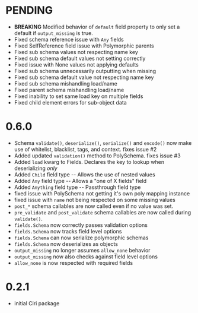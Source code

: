 # PENDING

  * **BREAKING** Modified behavior of `default` field property
    to only set a default if `output_missing` is true.
  * Fixed schema reference issue with `Any` fields
  * Fixed SelfReference field issue with Polymorphic parents
  * Fixed sub schema values not respecting name key
  * Fixed sub schema default values not setting correctly
  * Fixed issue with None values not applying defaults
  * Fixed sub schema unnecessarily outputting when missing
  * Fixed sub schema default value not respecting name key
  * Fixed sub schema mishandling load/name
  * Fixed parent schema mishandling load/name
  * Fixed inability to set same load key on multiple fields
  * Fixed child element errors for sub-object data


# 0.6.0

  * Schema `validate()`, `deserialize()`, `serialize()` and `encode()`
    now make use of whitelist, blacklist, tags, and context. fixes issue #2
  * Added updated `validation()` method to PolySchema. fixes issue #3
  * Added `load` kwarg to Fields. Declares the key to lookup when deserializing *only*
  * Added `Child` field type -- Allows the use of nested values
  * Added `Any` field type -- Allows a "one of X fields" field
  * Added `Anything` field type -- Passthrough field type
  * fixed issue with PolySchema not getting it's own poly mapping instance
  * fixed issue with `name` not being respected on some missing values
  * `post_*` schema callables are now called even if no
     value was set.
  * `pre_validate` and `post_validate` schema callables are now
     called during `validate()`.
  * `fields.Schema` now correctly passes validation options
  * `fields.Schema` now tracks field level options
  * `fields.Schema` can now serialize polymorphic schemas
  * `fields.Schema` now deserializes as objects
  * `output_missing` no longer assumes `allow_none` behavior
  * `output_missing` now also checks against field level options
  * `allow_none` is now respected with required fields


# 0.2.1

  * initial Ciri package
